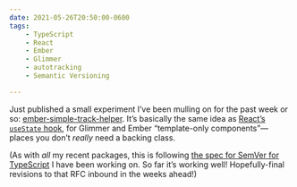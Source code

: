 ```yaml
---
date: 2021-05-26T20:50:00-0600
tags:
    - TypeScript
    - React
    - Ember
    - Glimmer
    - autotracking
    - Semantic Versioning

---
```


Just published a small experiment I’ve been mulling on for the past week or so: [ember-simple-track-helper][npm]. It’s basically the same idea as [React’s `useState` hook][useState], for Glimmer and Ember “template-only components”—places you don’t *really* need a backing class.

[npm]: https://www.npmjs.com/package/ember-simple-track-helper
[useState]: https://reactjs.org/docs/hooks-state.html

(As with *all* my recent packages, this is following [the spec for SemVer for TypeScript][spec] I have been working on. So far it’s working well! Hopefully-final revisions to that RFC inbound in the weeks ahead!)

[spec]: https://github.com/chriskrycho/ember-rfcs/blob/semver-for-ts/text/0730-semver-for-ts.md
